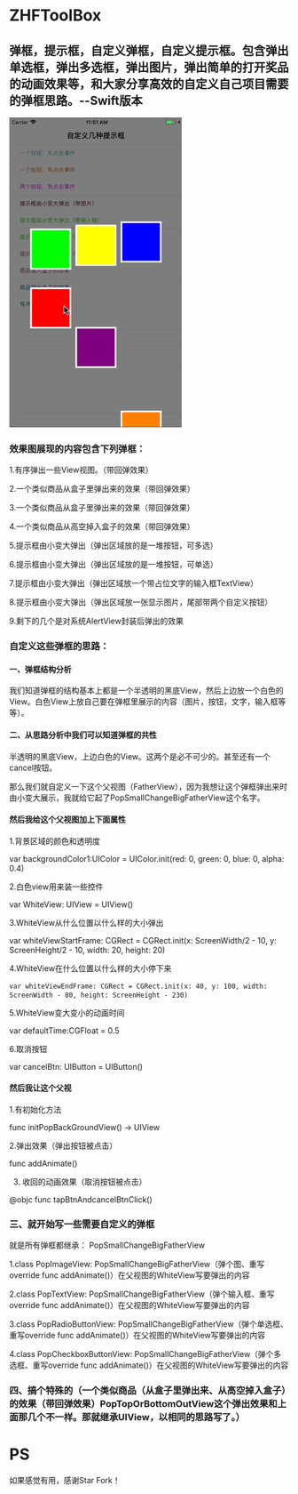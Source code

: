 # ZHFToolBox
## 弹框，提示框，自定义弹框，自定义提示框。包含弹出单选框，弹出多选框，弹出图片，弹出简单的打开奖品的动画效果等，和大家分享高效的自定义自己项目需要的弹框思路。--Swift版本


 
 ![](./ZHFToolBox/1.gif)

### 效果图展现的内容包含下列弹框：

1.有序弹出一些View视图。（带回弹效果）

2.一个类似商品从盒子里弹出来的效果（带回弹效果）

3.一个类似商品从盒子里弹出来的效果（带回弹效果）

4.一个类似商品从高空掉入盒子的效果（带回弹效果）

5.提示框由小变大弹出（弹出区域放的是一堆按钮，可多选）

6.提示框由小变大弹出（弹出区域放的是一堆按钮，可单选）

7.提示框由小变大弹出（弹出区域放一个带占位文字的输入框TextView）

8.提示框由小变大弹出（弹出区域放一张显示图片，尾部带两个自定义按钮）

9.剩下的几个是对系统AlertView封装后弹出的效果

### 自定义这些弹框的思路：

#### 一、弹框结构分析

我们知道弹框的结构基本上都是一个半透明的黑底View，然后上边放一个白色的View。白色View上放自己要在弹框里展示的内容（图片，按钮，文字，输入框等等）。

#### 二、从思路分析中我们可以知道弹框的共性

半透明的黑底View，上边白色的View。这两个是必不可少的。甚至还有一个cancel按钮。

那么我们就自定义一下这个父视图（FatherView），因为我想让这个弹框弹出来时由小变大展示，我就给它起了PopSmallChangeBigFatherView这个名字。

#### 然后我给这个父视图加上下面属性

1.背景区域的颜色和透明度

  var backgroundColor1:UIColor  = UIColor.init(red: 0, green: 0, blue: 0, alpha: 0.4)

2.白色view用来装一些控件

   var WhiteView: UIView =  UIView()

3.WhiteView从什么位置以什么样的大小弹出

   var whiteViewStartFrame: CGRect = CGRect.init(x: ScreenWidth/2 - 10, y: ScreenHeight/2 - 10, width: 20, height: 20)

4.WhiteView在什么位置以什么样的大小停下来

    var whiteViewEndFrame: CGRect = CGRect.init(x: 40, y: 100, width: ScreenWidth - 80, height: ScreenHeight - 230)

5.WhiteView变大变小的动画时间

  var defaultTime:CGFloat = 0.5

  6.取消按钮

   var cancelBtn: UIButton = UIButton()

#### 然后我让这个父视

1.有初始化方法

func initPopBackGroundView() -> UIView

2.弹出效果（弹出按钮被点击）

func addAnimate()

3. 收回的动画效果（取消按钮被点击）

@objc func tapBtnAndcancelBtnClick()

### 三、就开始写一些需要自定义的弹框
就是所有弹框都继承： PopSmallChangeBigFatherView

1.class PopImageView: PopSmallChangeBigFatherView（弹个图、重写override func addAnimate()）在父视图的WhiteView写要弹出的内容

2.class PopTextView: PopSmallChangeBigFatherView（弹个输入框、重写override func addAnimate()）在父视图的WhiteView写要弹出的内容

3.class PopRadioButtonView: PopSmallChangeBigFatherView（弹个单选框、重写override func addAnimate()）在父视图的WhiteView写要弹出的内容

4.class PopCheckboxButtonView: PopSmallChangeBigFatherView（弹个多选框、重写override func addAnimate()）在父视图的WhiteView写要弹出的内容

### 四、搞个特殊的（一个类似商品（从盒子里弹出来、从高空掉入盒子）的效果（带回弹效果）PopTopOrBottomOutView这个弹出效果和上面那几个不一样。那就继承UIView，以相同的思路写了。）
# PS
如果感觉有用，感谢Star Fork！
